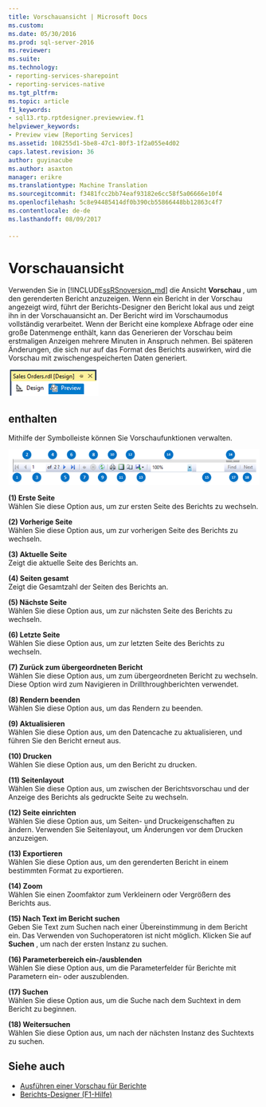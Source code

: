 ```yaml
---
title: Vorschauansicht | Microsoft Docs
ms.custom: 
ms.date: 05/30/2016
ms.prod: sql-server-2016
ms.reviewer: 
ms.suite: 
ms.technology:
- reporting-services-sharepoint
- reporting-services-native
ms.tgt_pltfrm: 
ms.topic: article
f1_keywords:
- sql13.rtp.rptdesigner.previewview.f1
helpviewer_keywords:
- Preview view [Reporting Services]
ms.assetid: 108255d1-5be8-47c1-80f3-1f2a055e4d02
caps.latest.revision: 36
author: guyinacube
ms.author: asaxton
manager: erikre
ms.translationtype: Machine Translation
ms.sourcegitcommit: f3481fcc2bb74eaf93182e6cc58f5a06666e10f4
ms.openlocfilehash: 5c8e94485414df0b390cb55866448bb12863c4f7
ms.contentlocale: de-de
ms.lasthandoff: 08/09/2017

---
```

# <a name="preview-view"></a>Vorschauansicht
Verwenden Sie in [!INCLUDE[ssRSnoversion_md](../../includes/ssrsnoversion-md.md)] die Ansicht **Vorschau** , um den gerenderten Bericht anzuzeigen. Wenn ein Bericht in der Vorschau angezeigt wird, führt der Berichts-Designer den Bericht lokal aus und zeigt ihn in der Vorschauansicht an. Der Bericht wird im Vorschaumodus vollständig verarbeitet. Wenn der Bericht eine komplexe Abfrage oder eine große Datenmenge enthält, kann das Generieren der Vorschau beim erstmaligen Anzeigen mehrere Minuten in Anspruch nehmen. Bei späteren Änderungen, die sich nur auf das Format des Berichts auswirken, wird die Vorschau mit zwischengespeicherten Daten generiert.

  ![ssrs_ssdt_preview](../../reporting-services/media/ssrs-ssdt-preview.png)  
## <a name="options"></a>enthalten  
 Mithilfe der Symbolleiste können Sie Vorschaufunktionen verwalten.  

![ssrs_ssdt_viewer_toolbar](../../reporting-services/tools/media/ssrs-ssdt-viewer-toolbar.png)

 **(1) Erste Seite**  
 Wählen Sie diese Option aus, um zur ersten Seite des Berichts zu wechseln.  
  
 **(2) Vorherige Seite**  
 Wählen Sie diese Option aus, um zur vorherigen Seite des Berichts zu wechseln.  
  
 **(3) Aktuelle Seite**  
 Zeigt die aktuelle Seite des Berichts an.  
  
 **(4) Seiten gesamt**  
 Zeigt die Gesamtzahl der Seiten des Berichts an.  
  
 **(5) Nächste Seite**  
 Wählen Sie diese Option aus, um zur nächsten Seite des Berichts zu wechseln.  
  
 **(6) Letzte Seite**  
 Wählen Sie diese Option aus, um zur letzten Seite des Berichts zu wechseln.  
  
 **(7) Zurück zum übergeordneten Bericht**  
 Wählen Sie diese Option aus, um zum übergeordneten Bericht zu wechseln. Diese Option wird zum Navigieren in Drillthroughberichten verwendet.  
  
 **(8) Rendern beenden**  
 Wählen Sie diese Option aus, um das Rendern zu beenden.  
  
 **(9) Aktualisieren**  
 Wählen Sie diese Option aus, um den Datencache zu aktualisieren, und führen Sie den Bericht erneut aus.  
  
 **(10) Drucken**  
 Wählen Sie diese Option aus, um den Bericht zu drucken.  
  
 **(11) Seitenlayout**  
 Wählen Sie diese Option aus, um zwischen der Berichtsvorschau und der Anzeige des Berichts als gedruckte Seite zu wechseln.  
  
 **(12) Seite einrichten**  
 Wählen Sie diese Option aus, um Seiten- und Druckeigenschaften zu ändern. Verwenden Sie Seitenlayout, um Änderungen vor dem Drucken anzuzeigen.  
  
 **(13) Exportieren**  
 Wählen Sie diese Option aus, um den gerenderten Bericht in einem bestimmten Format zu exportieren.  
  
 **(14) Zoom**  
 Wählen Sie einen Zoomfaktor zum Verkleinern oder Vergrößern des Berichts aus.  
  
 **(15) Nach Text im Bericht suchen**  
 Geben Sie Text zum Suchen nach einer Übereinstimmung in dem Bericht ein. Das Verwenden von Suchoperatoren ist nicht möglich. Klicken Sie auf **Suchen** , um nach der ersten Instanz zu suchen.  

 **(16) Parameterbereich ein-/ausblenden**  
 Wählen Sie diese Option aus, um die Parameterfelder für Berichte mit Parametern ein- oder auszublenden.
 
 **(17) Suchen**  
 Wählen Sie diese Option aus, um die Suche nach dem Suchtext in dem Bericht zu beginnen.  
  
 **(18) Weitersuchen**  
 Wählen Sie diese Option aus, um nach der nächsten Instanz des Suchtexts zu suchen.  
  
## <a name="see-also"></a>Siehe auch  
+ [Ausführen einer Vorschau für Berichte](../../reporting-services/reports/previewing-reports.md)
+ [Berichts-Designer (F1-Hilfe)](../../reporting-services/tools/report-designer-f1-help.md)  
  
  


